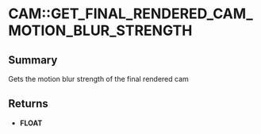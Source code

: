 # CAM::GET_FINAL_RENDERED_CAM_MOTION_BLUR_STRENGTH

## Summary
Gets the motion blur strength of the final rendered cam

## Returns
* **FLOAT**
